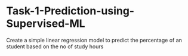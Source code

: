 # Task-1-Prediction-using-Supervised-ML
Create a simple linear regression model to predict the percentage of an student based on the no of study hours
